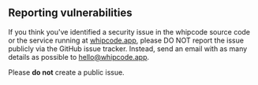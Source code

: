## Reporting vulnerabilities

If you think you've identified a security issue in the whipcode source code or the service running at [whipcode.app](https://whipcode.app), please DO NOT report the issue publicly via the GitHub issue tracker. Instead, send an email with as many details as possible to [hello@whipcode.app](mailto:hello@whipcode.app?subject=Security%20Vunerablity%20Report).

Please **do not** create a public issue.
